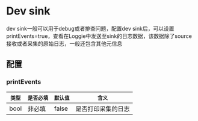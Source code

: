 # Dev sink

dev sink一般可以用于debug或者排查问题，配置dev sink后，可以设置printEvents=true，查看在Loggie中发送至sink的日志数据，该数据除了source接收或者采集的原始日志，一般还包含其他元信息

## 配置

### printEvents

|  `类型`  |  `是否必填`  |  `默认值`  |  `含义`  |
| ------- | ----------- | --------- | ------- |
| bool  |    非必填    |    false  | 是否打印采集的日志 |

